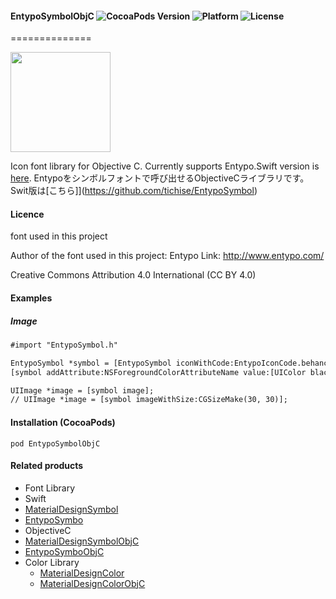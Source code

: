 #### EntypoSymbolObjC ![CocoaPods Version](https://img.shields.io/cocoapods/v/EntypoSymbolObjC.svg?style=flat) ![Platform](https://img.shields.io/cocoapods/p/EntypoSymbol.svg?style=flat) ![License](https://img.shields.io/cocoapods/l/EntypoSymbolObjC.svg?style=flat)
==============

<img src="https://s3.amazonaws.com/cocoacontrols_production/uploads/control_image/image/6377/_____.png" width="160px">

Icon font library for Objective C. Currently supports Entypo.Swift version is [here](https://github.com/tichise/EntypoSymbol).
Entypoをシンボルフォントで呼び出せるObjectiveCライブラリです。Swit版は[こちら]](https://github.com/tichise/EntypoSymbol)

#### Licence
font used in this project

Author of the font used in this  project: Entypo
Link: http://www.entypo.com/

Creative Commons Attribution 4.0 International (CC BY 4.0)

#### Examples

##### Image

```html
#import "EntypoSymbol.h"

EntypoSymbol *symbol = [EntypoSymbol iconWithCode:EntypoIconCode.behance fontSize:30.f];
[symbol addAttribute:NSForegroundColorAttributeName value:[UIColor blackColor]];

UIImage *image = [symbol image];
// UIImage *image = [symbol imageWithSize:CGSizeMake(30, 30)];
```

#### Installation (CocoaPods)
`pod EntypoSymbolObjC`

#### Related products

- Font Library
 - Swift
  - [MaterialDesignSymbol](https://github.com/tichise/MaterialDesignSymbol)
  - [EntypoSymbo](https://github.com/tichise/EntypoSymbol)
 - ObjectiveC
  - [MaterialDesignSymbolObjC](https://github.com/tichise/MaterialDesignSymbolObjC)
  - [EntypoSymboObjC](https://github.com/tichise/EntypoSymbolObjC)
- Color Library
  - [MaterialDesignColor](https://github.com/tichise/MaterialDesignColor)
  - [MaterialDesignColorObjC](https://github.com/tichise/MaterialDesignColorObjC)
